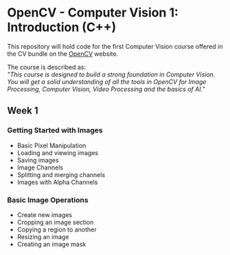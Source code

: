 # OpenCV - Computer Vision 1: Introduction (C++)  
This repository will hold code for the first Computer Vision course offered in the CV bundle on the [OpenCV](www.opencv.org/courses) website.  

The course is described as:  
*"This course is designed to build a strong foundation in Computer Vision. You will get a solid understanding of all the tools in OpenCV for Image Processing, Computer Vision, Video Processing and the basics of AI."*  

## Week 1  
### Getting Started with Images  
* Basic Pixel Manipulation  
* Loading and viewing images  
* Saving images  
* Image Channels  
* Splitting and merging channels  
* Images with Alpha Channels  

### Basic Image Operations  
* Create new images  
* Cropping an image section  
* Copying a region to another  
* Resizing an image  
* Creating an image mask
